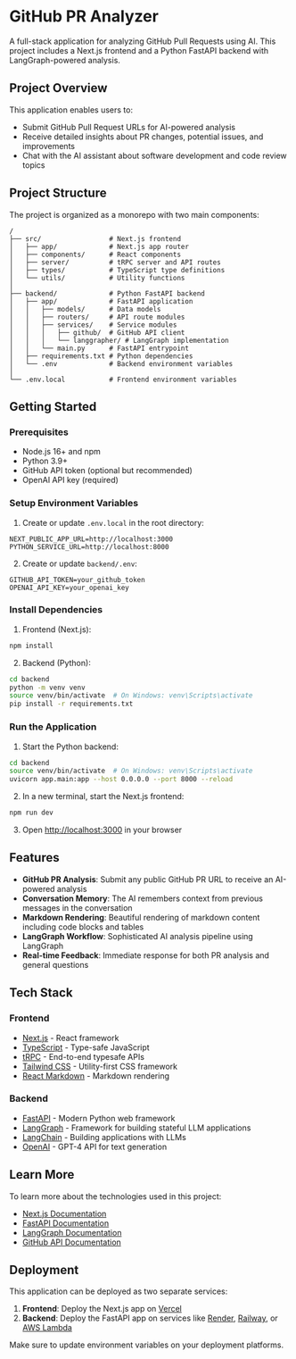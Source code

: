 # GitHub PR Analyzer

A full-stack application for analyzing GitHub Pull Requests using AI. This project includes a Next.js frontend and a Python FastAPI backend with LangGraph-powered analysis.

## Project Overview

This application enables users to:
- Submit GitHub Pull Request URLs for AI-powered analysis
- Receive detailed insights about PR changes, potential issues, and improvements
- Chat with the AI assistant about software development and code review topics

## Project Structure

The project is organized as a monorepo with two main components:

```
/
├── src/                 # Next.js frontend
│   ├── app/             # Next.js app router
│   ├── components/      # React components
│   ├── server/          # tRPC server and API routes
│   ├── types/           # TypeScript type definitions
│   └── utils/           # Utility functions
│
├── backend/             # Python FastAPI backend
│   ├── app/             # FastAPI application
│   │   ├── models/      # Data models
│   │   ├── routers/     # API route modules
│   │   ├── services/    # Service modules
│   │   │   ├── github/  # GitHub API client
│   │   │   └── langgrapher/ # LangGraph implementation
│   │   └── main.py      # FastAPI entrypoint
│   ├── requirements.txt # Python dependencies
│   └── .env             # Backend environment variables
│
└── .env.local           # Frontend environment variables
```

## Getting Started

### Prerequisites

- Node.js 16+ and npm
- Python 3.9+
- GitHub API token (optional but recommended)
- OpenAI API key (required)

### Setup Environment Variables

1. Create or update `.env.local` in the root directory:
```
NEXT_PUBLIC_APP_URL=http://localhost:3000
PYTHON_SERVICE_URL=http://localhost:8000
```

2. Create or update `backend/.env`:
```
GITHUB_API_TOKEN=your_github_token
OPENAI_API_KEY=your_openai_key
```

### Install Dependencies

1. Frontend (Next.js):
```bash
npm install
```

2. Backend (Python):
```bash
cd backend
python -m venv venv
source venv/bin/activate  # On Windows: venv\Scripts\activate
pip install -r requirements.txt
```

### Run the Application

1. Start the Python backend:
```bash
cd backend
source venv/bin/activate  # On Windows: venv\Scripts\activate
uvicorn app.main:app --host 0.0.0.0 --port 8000 --reload
```

2. In a new terminal, start the Next.js frontend:
```bash
npm run dev
```

3. Open [http://localhost:3000](http://localhost:3000) in your browser

## Features

- **GitHub PR Analysis**: Submit any public GitHub PR URL to receive an AI-powered analysis
- **Conversation Memory**: The AI remembers context from previous messages in the conversation
- **Markdown Rendering**: Beautiful rendering of markdown content including code blocks and tables
- **LangGraph Workflow**: Sophisticated AI analysis pipeline using LangGraph
- **Real-time Feedback**: Immediate response for both PR analysis and general questions

## Tech Stack

### Frontend
- [Next.js](https://nextjs.org) - React framework
- [TypeScript](https://www.typescriptlang.org) - Type-safe JavaScript
- [tRPC](https://trpc.io) - End-to-end typesafe APIs
- [Tailwind CSS](https://tailwindcss.com) - Utility-first CSS framework
- [React Markdown](https://github.com/remarkjs/react-markdown) - Markdown rendering

### Backend
- [FastAPI](https://fastapi.tiangolo.com) - Modern Python web framework
- [LangGraph](https://github.com/langchain-ai/langgraph) - Framework for building stateful LLM applications
- [LangChain](https://langchain.com) - Building applications with LLMs
- [OpenAI](https://openai.com) - GPT-4 API for text generation

## Learn More

To learn more about the technologies used in this project:

- [Next.js Documentation](https://nextjs.org/docs)
- [FastAPI Documentation](https://fastapi.tiangolo.com)
- [LangGraph Documentation](https://python.langchain.com/docs/langgraph)
- [GitHub API Documentation](https://docs.github.com/en/rest)

## Deployment

This application can be deployed as two separate services:

1. **Frontend**: Deploy the Next.js app on [Vercel](https://vercel.com)
2. **Backend**: Deploy the FastAPI app on services like [Render](https://render.com), [Railway](https://railway.app), or [AWS Lambda](https://aws.amazon.com/lambda/)

Make sure to update environment variables on your deployment platforms.
